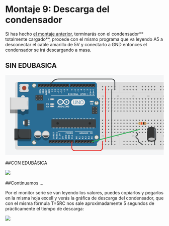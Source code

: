 # Montaje 9: Descarga del condensador

Si has hecho [el montaje anterior](montaje_8_carga_de_un_condensador.html), terminarás con el condensador** totalmente cargado**, procede con el mismo programa que va leyendo A5 a desconectar el cable amarillo de 5V y conectarlo a GND entonces el condensador se irá descargando a masa.

## SIN EDUBASICA

![](/assets/descar-cond.png)

##CON EDUBÁSICA

![](img/img0.8.png)

##Continuamos ...

Por el monitor serie se van leyendo los valores, puedes copiarlos y pegarlos en la misma hoja excell y verás la gráfica de descarga del condensador, que con el misma fórmula T=5RC nos sale aproximadamente 5 segundos de prácticamente el tiempo de descarga:

![](img/img1.5.png)

